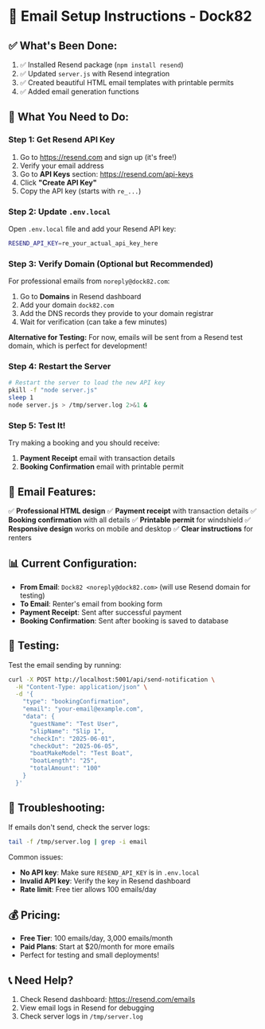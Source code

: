 # 📧 Email Setup Instructions - Dock82

## ✅ **What's Been Done:**

1. ✅ Installed Resend package (`npm install resend`)
2. ✅ Updated `server.js` with Resend integration
3. ✅ Created beautiful HTML email templates with printable permits
4. ✅ Added email generation functions

## 📝 **What You Need to Do:**

### Step 1: Get Resend API Key

1. Go to https://resend.com and sign up (it's free!)
2. Verify your email address
3. Go to **API Keys** section: https://resend.com/api-keys
4. Click **"Create API Key"**
5. Copy the API key (starts with `re_...`)

### Step 2: Update `.env.local`

Open `.env.local` file and add your Resend API key:

```bash
RESEND_API_KEY=re_your_actual_api_key_here
```

### Step 3: Verify Domain (Optional but Recommended)

For professional emails from `noreply@dock82.com`:

1. Go to **Domains** in Resend dashboard
2. Add your domain `dock82.com`
3. Add the DNS records they provide to your domain registrar
4. Wait for verification (can take a few minutes)

**Alternative for Testing:**
For now, emails will be sent from a Resend test domain, which is perfect for development!

### Step 4: Restart the Server

```bash
# Restart the server to load the new API key
pkill -f "node server.js"
sleep 1
node server.js > /tmp/server.log 2>&1 &
```

### Step 5: Test It!

Try making a booking and you should receive:
1. **Payment Receipt** email with transaction details
2. **Booking Confirmation** email with printable permit

## 🎨 **Email Features:**

✅ **Professional HTML design**
✅ **Payment receipt** with transaction details
✅ **Booking confirmation** with all details
✅ **Printable permit** for windshield
✅ **Responsive design** works on mobile and desktop
✅ **Clear instructions** for renters

## 📊 **Current Configuration:**

- **From Email**: `Dock82 <noreply@dock82.com>` (will use Resend domain for testing)
- **To Email**: Renter's email from booking form
- **Payment Receipt**: Sent after successful payment
- **Booking Confirmation**: Sent after booking is saved to database

## 🧪 **Testing:**

Test the email sending by running:

```bash
curl -X POST http://localhost:5001/api/send-notification \
  -H "Content-Type: application/json" \
  -d '{
    "type": "bookingConfirmation",
    "email": "your-email@example.com",
    "data": {
      "guestName": "Test User",
      "slipName": "Slip 1",
      "checkIn": "2025-06-01",
      "checkOut": "2025-06-05",
      "boatMakeModel": "Test Boat",
      "boatLength": "25",
      "totalAmount": "100"
    }
  }'
```

## 🚨 **Troubleshooting:**

If emails don't send, check the server logs:
```bash
tail -f /tmp/server.log | grep -i email
```

Common issues:
- **No API key**: Make sure `RESEND_API_KEY` is in `.env.local`
- **Invalid API key**: Verify the key in Resend dashboard
- **Rate limit**: Free tier allows 100 emails/day

## 💰 **Pricing:**

- **Free Tier**: 100 emails/day, 3,000 emails/month
- **Paid Plans**: Start at $20/month for more emails
- Perfect for testing and small deployments!

## 📞 **Need Help?**

1. Check Resend dashboard: https://resend.com/emails
2. View email logs in Resend for debugging
3. Check server logs in `/tmp/server.log`

